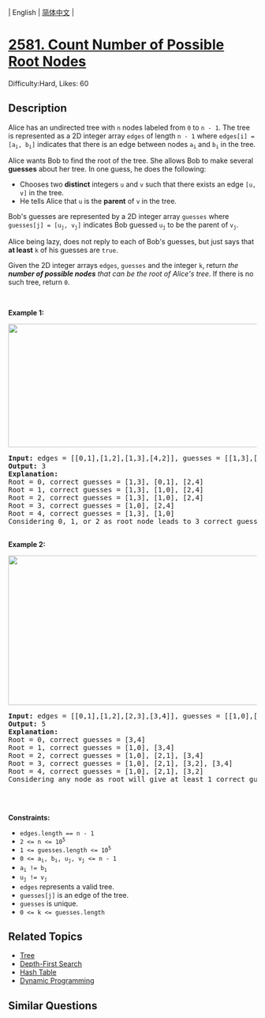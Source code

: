 
| English | [简体中文](problem_zh.md) |

# [2581. Count Number of Possible Root Nodes](https://leetcode.com/problems/count-number-of-possible-root-nodes/)
Difficulty:Hard, Likes: 60

## Description

<p>Alice has an undirected tree with <code>n</code> nodes labeled from <code>0</code> to <code>n - 1</code>. The tree is represented as a 2D integer array <code>edges</code> of length <code>n - 1</code> where <code>edges[i] = [a<sub>i</sub>, b<sub>i</sub>]</code> indicates that there is an edge between nodes <code>a<sub>i</sub></code> and <code>b<sub>i</sub></code> in the tree.</p>

<p>Alice wants Bob to find the root of the tree. She allows Bob to make several <strong>guesses</strong> about her tree. In one guess, he does the following:</p>

<ul>
	<li>Chooses two <strong>distinct</strong> integers <code>u</code> and <code>v</code> such that there exists an edge <code>[u, v]</code> in the tree.</li>
	<li>He tells Alice that <code>u</code> is the <strong>parent</strong> of <code>v</code> in the tree.</li>
</ul>

<p>Bob&#39;s guesses are represented by a 2D integer array <code>guesses</code> where <code>guesses[j] = [u<sub>j</sub>, v<sub>j</sub>]</code> indicates Bob guessed <code>u<sub>j</sub></code> to be the parent of <code>v<sub>j</sub></code>.</p>

<p>Alice being lazy, does not reply to each of Bob&#39;s guesses, but just says that <strong>at least</strong> <code>k</code> of his guesses are <code>true</code>.</p>

<p>Given the 2D integer arrays <code>edges</code>, <code>guesses</code> and the integer <code>k</code>, return <em>the <strong>number of possible nodes</strong> that can be the root of Alice&#39;s tree</em>. If there is no such tree, return <code>0</code>.</p>

<p>&nbsp;</p>
<p><strong class="example">Example 1:</strong></p>

<p><img alt="" src="https://assets.leetcode.com/uploads/2022/12/19/ex-1.png" style="width: 727px; height: 250px;" /></p>

<pre>
<strong>Input:</strong> edges = [[0,1],[1,2],[1,3],[4,2]], guesses = [[1,3],[0,1],[1,0],[2,4]], k = 3
<strong>Output:</strong> 3
<strong>Explanation:</strong> 
Root = 0, correct guesses = [1,3], [0,1], [2,4]
Root = 1, correct guesses = [1,3], [1,0], [2,4]
Root = 2, correct guesses = [1,3], [1,0], [2,4]
Root = 3, correct guesses = [1,0], [2,4]
Root = 4, correct guesses = [1,3], [1,0]
Considering 0, 1, or 2 as root node leads to 3 correct guesses.

</pre>

<p><strong class="example">Example 2:</strong></p>

<p><img alt="" src="https://assets.leetcode.com/uploads/2022/12/19/ex-2.png" style="width: 600px; height: 303px;" /></p>

<pre>
<strong>Input:</strong> edges = [[0,1],[1,2],[2,3],[3,4]], guesses = [[1,0],[3,4],[2,1],[3,2]], k = 1
<strong>Output:</strong> 5
<strong>Explanation:</strong> 
Root = 0, correct guesses = [3,4]
Root = 1, correct guesses = [1,0], [3,4]
Root = 2, correct guesses = [1,0], [2,1], [3,4]
Root = 3, correct guesses = [1,0], [2,1], [3,2], [3,4]
Root = 4, correct guesses = [1,0], [2,1], [3,2]
Considering any node as root will give at least 1 correct guess. 

</pre>

<p>&nbsp;</p>
<p><strong>Constraints:</strong></p>

<ul>
	<li><code>edges.length == n - 1</code></li>
	<li><code>2 &lt;= n &lt;= 10<sup>5</sup></code></li>
	<li><code>1 &lt;= guesses.length &lt;= 10<sup>5</sup></code></li>
	<li><code>0 &lt;= a<sub>i</sub>, b<sub>i</sub>, u<sub>j</sub>, v<sub>j</sub> &lt;= n - 1</code></li>
	<li><code>a<sub>i</sub> != b<sub>i</sub></code></li>
	<li><code>u<sub>j</sub> != v<sub>j</sub></code></li>
	<li><code>edges</code> represents a valid tree.</li>
	<li><code>guesses[j]</code> is an edge of the tree.</li>
	<li><code>guesses</code> is unique.</li>
	<li><code>0 &lt;= k &lt;= guesses.length</code></li>
</ul>


## Related Topics

- [Tree](https://leetcode.com/tag/tree/)
- [Depth-First Search](https://leetcode.com/tag/depth-first-search/)
- [Hash Table](https://leetcode.com/tag/hash-table/)
- [Dynamic Programming](https://leetcode.com/tag/dynamic-programming/)

## Similar Questions

